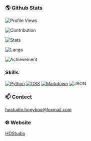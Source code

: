 ### 🌎 Github Stats
![Profile Views](https://komarev.com/ghpvc/?username=HOStudio123&style=for-the-badge)

![Contribution](https://ghchart.rshah.org/409ba5/HOStudio123)

![Stats](https://github-readme-stats.vercel.app/api?username=HOStudio123&title_color=3E79CC&show_icons=true&icon_color=80CAFF&include_all_c)

![Langs](https://github-readme-stats.vercel.app/api/top-langs/?username=HOStudio123&&title_color=3E79CC&show_icons=true&icon_color=80CAFF&include_all_c)

![Achievement](http://github-readme-streak-stats.herokuapp.com?user=HOStudio123&theme=vue&date_format=%5BY.%5Dn.j&dates=000000)

### Skills
[![Python](https://img.shields.io/badge/python-3670A0?style=for-the-badge&logo=python&logoColor=white)](https://www.python.org)
[![CSS](https://img.shields.io/badge/css-1572B6?style=for-the-badge&logo=css3&logoColor=white)](https://www.w3.org/TR/CSS/)
[![Markdown](https://img.shields.io/badge/Markdown-000000?style=for-the-badge&logo=markdown&logoColor=white)](https://daringfireball.net/projects/markdown/)
![JSON](https://img.shields.io/badge/json-5E5C5C?style=for-the-badge&logo=json&logoColor=white)

### 📫 Contect
hostudio.hopybox@foxmail.com

### 🌐 Website
[HOStudio](https://hostudio123.github.io/)
